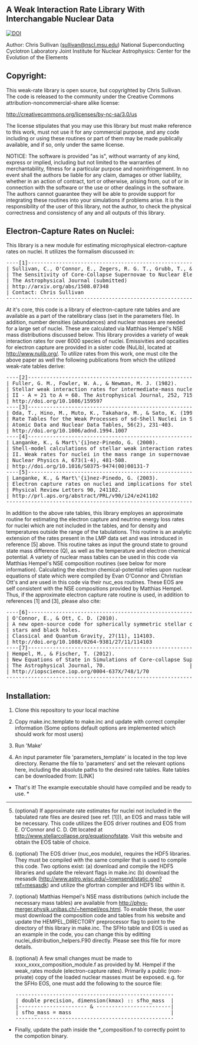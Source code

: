 A Weak Interaction Rate Library With Interchangable Nuclear Data
----------

[![DOI](https://zenodo.org/badge/19229/csullivan/weakrates.svg)](https://zenodo.org/badge/latestdoi/19229/csullivan/weakrates)

Author: Chris Sullivan (sullivan@nscl.msu.edu)
National Superconducting Cyclotron Laboratory
Joint Institute for Nuclear Astrophysics:
Center for the Evolution of the Elements


Copyright:		    
----------
This weak-rate library is open source, but copyrighted by Chris Sullivan.
The code is released to the community under the
Creative Commons attribution-noncommercial-share alike license:

http://creativecommons.org/licenses/by-nc-sa/3.0/us

The license stipulates that you may use this library but must make reference to
this work, must not use it for any commercial purpose, and any code including or
using these routines or part of them may be made publically available,
and if so, only under the same license.

NOTICE: The software is provided "as is", without warranty of any kind,
express or implied, including but not limited to the warranties of
merchantability, fitness for a particular purpose and noninfringement.
In no event shall the authors be liable for any claim, damages or
other liability, whether in an action of contract, tort or otherwise,
arising from, out of or in connection with the software or the use or
other dealings in the software. The authors cannot guarantee they will
be able to provide support for integrating these routines into your simulations
if problems arise. It is the responsibility of the user of this library, not
the author, to check the physical correctness and consistency of any and all
outputs of this library.


Electron-Capture Rates on Nuclei:
---------------------------------

This library is a new module for estimating microphysical electron-capture rates on nuclei.
It utilizes the formalism discussed in:
<pre>
----[1]-----------------------------------------------------------------------------
| Sullivan, C., O'Connor, E., Zegers, R. G. T., Grubb, T., & Austin, S. M. (2015). |
| The Sensitivity of Core-Collapse Supernovae to Nuclear Electron Capture.         |
| The Astrophysical Journal (submitted)                                            |
| http://arxiv.org/abs/1508.07348                                                  |
| Contact: Chris Sullivan <sullivan@nscl.msu.edu>                                  |
------------------------------------------------------------------------------------
</pre>
At it's core, this code is a library of electron-capture rate tables and
are available as a part of the ratelibrary class (set in the parameters
file). In addition, number densities (abundances) and nuclear masses
are needed for a large set of nuclei. These are calculated via Matthias
Hempel's NSE mass distributions discussed below. This library provides
a variety of weak interaction rates for over 6000 species of nuclei. Emissivities
and opcaities for electron capture are provided in a sister code (NuLib), located
at http://www.nulib.org/. To utilize rates from this work, one must cite the above paper
as well the following publications from which the utilized weak-rate tables derive:
<pre>
----[2]-------------------------------------------------------------------------
| Fuller, G. M., Fowler, W. A., & Newman, M. J. (1982).                        |
| Stellar weak interaction rates for intermediate-mass nuclei.                 |
| II - A = 21 to A = 60. The Astrophysical Journal, 252, 715.                  |
| http://doi.org/10.1086/159597                                                |
----[3]-------------------------------------------------------------------------
| Oda, T., Hino, M., Muto, K., Takahara, M., & Sato, K. (1994).                |
| Rate Tables for the Weak Processes of sd-Shell Nuclei in Stellar Matter.     |
| Atomic Data and Nuclear Data Tables, 56(2), 231-403.                         |
| http://doi.org/10.1006/adnd.1994.1007                                        |
----[4]-------------------------------------------------------------------------
| Langanke, K., & Mart\'{i}nez-Pinedo, G. (2000).                              |
| Shell-model calculations of stellar weak interaction rates:                  |
| II. Weak rates for nuclei in the mass range in supernovae environments.      |
| Nuclear Physics A, 673(1-4), 481-508.                                        |
| http://doi.org/10.1016/S0375-9474(00)00131-7                                 |
----[5]-------------------------------------------------------------------------
| Langanke, K., & Mart\'{i}nez-Pinedo, G. (2003).                              |
| Electron capture rates on nuclei and implications for stellar core collapse. |
| Physical Review Letters 90, 241102.                                          |
| http://prl.aps.org/abstract/PRL/v90/i24/e241102                              |
--------------------------------------------------------------------------------
</pre>
In addition to the above rate tables, this library employes an approximate routine
for estimating the electron capture and neutrino energy loss rates for nuclei
which are not included in the tables, and for density and temperatures outside the
range of the tabulations. This routine is an analytic extension of the
rates present in the LMP data set and was introduced in reference [5] above.
This routine takes as input the ground state to ground state mass difference (Q),
as well as the temperature and electron chemical potential. A variety of nuclear
mass tables can be used in this code via Matthias Hempel's NSE composition routines
(see below for more information). Calculating the electron chemical-potential relies
upon nuclear equations of state which were compiled by 
Evan O'Connor and Christian Ott's and are used in this code via their nuc_eos routines.
These EOS are self consistent with the NSE compositions provided by Matthias Hempel.
Thus, if the approximate electron capture rate routine is used, in addition to
references [1] and [3], please also cite:
<pre>
----[6]-------------------------------------------------------------------------
| O'Connor, E., & Ott, C. D. (2010).					       |
| A new open-source code for spherically symmetric stellar collapse to neutron |
| stars and black holes.                                                       | 
| Classical and Quantum Gravity, 27(11), 114103.			       |	    
| http://doi.org/10.1088/0264-9381/27/11/114103                                | 
----[7]-------------------------------------------------------------------------
| Hempel, M., & Fischer, T. (2012).				               |
| New Equations of State in Simulations of Core-collapse Supernovae.           |
| The Astrophysical Journal, 70.					       |
| http://iopscience.iop.org/0004-637X/748/1/70                                 |
--------------------------------------------------------------------------------
</pre>
Installation:
-------------
1. Clone this repository to your local machine

2. Copy make.inc.template to make.inc and update with correct compiler information
   (Some options default options are implemented which should work for most users)
   
3. Run 'Make'

4. An input parameter file 'parameters_template' is located in the top leve directory.
   Rename the file to 'parameters' and set the relevant options here, including the
   absolute paths to the desired rate tables. Rate tables can be downloaded from:
   [LINK]

 *  That's it! The example executable should have compiled and be ready to use.  *

   ------------------
   
5. (optional) If approximate rate estimates for nuclei not included in the tabulated
   rate files are desired (see ref. [1])), an EOS and mass table will be necessary.
   This code utilizes the EOS driver routines and EOS from E. O'Connor and C. D. Ott
   located at http://www.stellarcollapse.org/equationofstate. Visit this website and
   obtain the EOS table of choice.
   
6. (optional) The EOS driver (nuc_eos module), requires the HDF5 libraries. They must be
   compiled with the same compiler that is used to compile this code. Two options exist:
   (a) download and compile the HDF5 libraries and update the relevant flags in make.inc
   (b) download the mesasdk (http://www.astro.wisc.edu/~townsend/static.php?ref=mesasdk)
   and utilize the gfortran compiler and HDF5 libs within it.
   
7. (optional) Matthias Hempel's NSE mass distributions (which include the necessary
   mass tables) are available from http://phys-merger.physik.unibas.ch/~hempel/eos.html.
   To enable these, the user must download the composition code and tables from his
   website and update the HEMPEL_DIRECTORY preprocessor flag to point to the directory
   of this library in make.inc. The SFHo table and EOS is used as an example in the
   code, you can change this by editting nuclei_distribution_helpers.F90 directly.
   Please see this file for more details.
   
8. (optional) A few small changes must be made to xxxx_xxxx_composition_module.f as
   provided by M. Hempel if the weak_rates module (electron-capture rates). Primarily
   a public (non-private) copy of the loaded nuclear masses must be exposed. e.g. for
   the SFHo EOS, one must add the following to the source file:
<pre>
   ---------------------------------------------------
   | double precision, dimension(kmax) :: sfho_mass  |
   |---------------------- & ------------------------|
   | sfho_mass = mass                                |
   ---------------------------------------------------
</pre>
   * Finally, update the path inside the *_composition.f to correctly point to the
   compotion binary.
